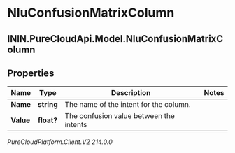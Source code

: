 # NluConfusionMatrixColumn

## ININ.PureCloudApi.Model.NluConfusionMatrixColumn

## Properties

|Name | Type | Description | Notes|
|------------ | ------------- | ------------- | -------------|
| **Name** | **string** | The name of the intent for the column. | |
| **Value** | **float?** | The confusion value between the intents | |



_PureCloudPlatform.Client.V2 214.0.0_
